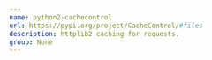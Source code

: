 ```yaml
---
name: python2-cachecontrol
url: https://pypi.org/project/CacheControl/#files
description: httplib2 caching for requests.
group: None
---
```

